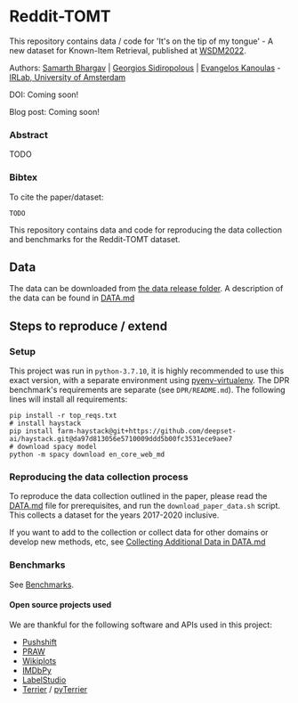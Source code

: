 # Reddit-TOMT

This repository contains data / code for 'It's on the tip of my tongue' - A new dataset for Known-Item Retrieval, published at [WSDM2022](https://www.wsdm-conference.org/2022/). 

Authors: [Samarth Bhargav](https://samarthbhargav.github.io/) | [Georgios Sidiropolous](https://twitter.com/gnsidiro/) | [Evangelos Kanoulas](https://staff.fnwi.uva.nl/e.kanoulas/) - [IRLab, University of Amsterdam](https://irlab.science.uva.nl/)

DOI: Coming soon!

Blog post: Coming soon!

### Abstract

TODO

### Bibtex

To cite the paper/dataset:
```
TODO
```


This repository contains data and code for reproducing the data collection and benchmarks for the Reddit-TOMT dataset. 


## Data

The data can be downloaded from [the data release folder](./data_release/). A description of the data can be found in [DATA.md](DATA.md#)  

## Steps to reproduce / extend
### Setup 

This project was run in `python-3.7.10`, it is highly recommended to use this exact version, with a separate environment
using [pyenv-virtualenv](https://github.com/pyenv/pyenv-virtualenv). The DPR benchmark's requirements are separate (see `DPR/README.md`).
The following lines will install all requirements:   

```
pip install -r top_reqs.txt
# install haystack
pip install farm-haystack@git+https://github.com/deepset-ai/haystack.git@da97d813056e5710009ddd5b00fc3531ece9aee7
# download spacy model
python -m spacy download en_core_web_md

```  


### Reproducing the data collection process 

To reproduce the data collection outlined in the paper, please read the [DATA.md](DATA.md) file
for prerequisites, and run the `download_paper_data.sh` script. This collects
a dataset for the years 2017-2020 inclusive.  

If you want to add to the collection or collect data for other domains or 
develop new methods, etc, see [Collecting Additional Data in DATA.md](DATA.md#Collecting-Additional-Data) 

 
### Benchmarks


See [Benchmarks](BENCHMARKS.md).

#### Open source projects used

We are thankful for the following software and APIs used in this project:

- [Pushshift](https://api.pushshift.io)
- [PRAW](https://praw.readthedocs.io/en/latest/)
- [Wikiplots](https://github.com/markriedl/WikiPlots)
- [IMDbPy](https://github.com/alberanid/imdbpy)
- [LabelStudio](https://labelstud.io/)
- [Terrier](http://terrier.org/) / [pyTerrier](https://github.com/terrier-org/pyterrier)


